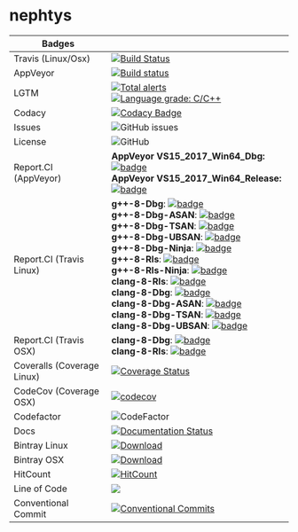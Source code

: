 # nephtys

| Badges                   |                                                                                                                                                                                                                                                                                                                                                                                                                                                                                                                                                                                                                                                                                               |
| ------------------------ | --------------------------------------------------------------------------------------------------------------------------------------------------------------------------------------------------------------------------------------------------------------------------------------------------------------------------------------------------------------------------------------------------------------------------------------------------------------------------------------------------------------------------------------------------------------------------------------------------------------------------------------------------------------------------------------------- |
| Travis (Linux/Osx)       | [![Build Status](https://travis-ci.org/Milerius/nephtys.svg?branch=master)](https://travis-ci.org/Milerius/nephtys)                                                                                                                                                                                                                                                                                                                                                                                                                                                                                                                                                                           |
| AppVeyor                 | [![Build status](https://ci.appveyor.com/api/projects/status/52kj3es99ys9rrkq/branch/master?svg=true)](https://ci.appveyor.com/project/Milerius/nephtys/branch/master)                                                                                                                                                                                                                                                                                                                                                                                                                                                                                                                        |
| LGTM                     | [![Total alerts](https://img.shields.io/lgtm/alerts/g/Milerius/nephtys.svg?logo=lgtm&logoWidth=18)](https://lgtm.com/projects/g/Milerius/nephtys/alerts/)<br>[![Language grade: C/C++](https://img.shields.io/lgtm/grade/cpp/g/Milerius/nephtys.svg?logo=lgtm&logoWidth=18)](https://lgtm.com/projects/g/Milerius/nephtys/context:cpp)                                                                                                                                                                                                                                                                                                                                                        |
| Codacy                   | [![Codacy Badge](https://api.codacy.com/project/badge/Grade/03467b03fbdf4454ba5b6cbac214813f)](https://www.codacy.com/app/Milerius/nephtys?utm_source=github.com&utm_medium=referral&utm_content=Milerius/nephtys&utm_campaign=Badge_Grade)                                                                                                                                                                                                                                                                                                                                                                                                                                                   |
| Issues                   | ![GitHub issues][issues_bdg]                                                                                                                                                                                                                                                                                                                                                                                                                                                                                                                                                                                                                                                                  |
| License                  | ![GitHub][license_bdg]                                                                                                                                                                                                                                                                                                                                                                                                                                                                                                                                                                                                                                                                        |
| Report.CI (AppVeyor)     | **AppVeyor VS15_2017_Win64_Dbg:** [![badge][apvr_dbg_win64_vs15_2017_bdg]][apvr_dbg_win64_vs15_2017_lk]<br>**AppVeyor VS15_2017_Win64_Release:** [![badge][apvr_rls_win64_vs15_2017_bdg]][apvr_rls_win64_vs15_2017_lk]                                                                                                                                                                                                                                                                                                                                                                                                                                                                        |
| Report.CI (Travis Linux) | **g++-8-Dbg**: [![badge][tl_dbg_gcc_8_bdg]][tl_dbg_gcc_8_lk]<br>**g++-8-Dbg-ASAN**: [![badge][tl_dbg_gcc_8_asan_bdg]][tl_dbg_gcc_8_asan_lk]<br>**g++-8-Dbg-TSAN**: [![badge][tl_dbg_gcc_8_tsan_bdg]][tl_dbg_gcc_8_tsan_lk]<br>**g++-8-Dbg-UBSAN**: [![badge][tl_dbg_gcc_8_ubsan_bdg]][tl_dbg_gcc_8_ubsan_lk]<br>**g++-8-Dbg-Ninja**: [![badge][tl_dbg_gcc_8_ninja_bdg]][tl_dbg_gcc_8_ninja_lk]<br>**g++-8-Rls**: [![badge][tl_rls_gcc_8_bdg]][tl_rls_gcc_8_lk]<br>**g++-8-Rls-Ninja**: [![badge][tl_rls_gcc_8_ninja_bdg]][tl_rls_gcc_8_ninja_lk] <br>**clang-8-Rls**: [![badge][tl_rls_clang_8_bdg]][tl_rls_clang_8_lk]<br>**clang-8-Dbg**: [![badge][tl_dbg_clang_8_bdg]][tl_dbg_clang_8_lk]<br>**clang-8-Dbg-ASAN**: [![badge][tl_dbg_clang_8_asan_bdg]][tl_dbg_clang_8_asan_lk]<br>**clang-8-Dbg-TSAN**: [![badge][tl_dbg_clang_8_tsan_bdg]][tl_dbg_clang_8_tsan_lk]<br>**clang-8-Dbg-UBSAN**: [![badge][tl_dbg_clang_8_ubsan_bdg]][tl_dbg_clang_8_ubsan_lk] |
| Report.CI (Travis OSX)   | **clang-8-Dbg**: [![badge][tosx_dbg_clang_8_bdg]][tosx_dbg_clang_8_lk]<br>   **clang-8-Rls**: [![badge][tosx_rls_clang_8_bdg]][tosx_rls_clang_8_lk]                                                                                                                                                                                                                                                                                                                                                                                                                                                                                                                                                                                                                                                  |
| Coveralls (Coverage Linux)               | [![Coverage Status][coverage_bdg]][coverage_lk]                                                                                                                                                                                                                                                                                                                                                                                                                                                                                                                                                                                                                                               |
| CodeCov   (Coverage OSX)               |     [![codecov](https://codecov.io/gh/Milerius/nephtys/branch/master/graph/badge.svg)](https://codecov.io/gh/Milerius/nephtys)                                                                                                                                                                                                                                                                                                                                                                                                                                                                                                                                                                                                                                                            |
| Codefactor               | ![CodeFactor][code_factor_bdg]                                                                                                                                                                                                                                                                                                                                                                                                                                                                                                                                                                                                                                                                |
| Docs                     | [![Documentation Status][docs_bdg]][docs_lk]                                                                                                                                                                                                                                                                                                                                                                                                                                                                                                                                                                                                                                                  |
| Bintray Linux            | [![Download][bt_linux_dl_lk]][bt_linux_dl]                                                                                                                                                                                                                                                                                                                                                                                                                                                                                                                                                                                                                                                    |
| Bintray OSX              | [![Download](https://api.bintray.com/packages/milerius/nephtys-release/nephtys-osx/images/download.svg) ](https://bintray.com/milerius/nephtys-release/nephtys-osx/_latestVersion)                                                                                                                                                                                                                                                                                                                                                                                                                                                                                                                                                                                                                                                    |
| HitCount                 | [![HitCount](http://hits.dwyl.io/milerius/nephtys.svg)](http://hits.dwyl.io/milerius/nephtys)                                                                                                                                                                                                                                                                                                                                                                                                                                                                                                                                                                                                 |
| Line of Code             | [![](https://tokei.rs/b1/github/milerius/nephtys)](https://github.com/milerius/nephtys) |
| Conventional Commit      | [![Conventional Commits](https://img.shields.io/badge/Conventional%20Commits-1.0.0-yellow.svg)](https://conventionalcommits.org) |

[issues_bdg]: https://img.shields.io/github/issues/milerius/nephtys.svg

[license_bdg]: https://img.shields.io/github/license/milerius/nephtys.svg

[apvr_rls_win64_vs15_2017_lk]: https://report.ci/status/Milerius/nephtys?branch=master&build=appveyor%20Visual-Studio-15-2017-Win64-Release

[apvr_rls_win64_vs15_2017_bdg]: https://report.ci/status/Milerius/nephtys/badge.svg?branch=master&build=appveyor%20Visual-Studio-15-2017-Win64-Release

[apvr_dbg_win64_vs15_2017_lk]: https://report.ci/status/Milerius/nephtys?branch=master&build=appveyor%20Visual-Studio-15-2017-Win64-Debug

[apvr_dbg_win64_vs15_2017_bdg]: https://report.ci/status/Milerius/nephtys/badge.svg?branch=master&build=appveyor%20Visual-Studio-15-2017-Win64-Debug

[tl_dbg_clang_8_asan_lk]: https://report.ci/status/Milerius/nephtys?branch=master&build=travis-ci%20linux-clang-8-Debug-ASAN

[tl_dbg_clang_8_asan_bdg]: https://report.ci/status/Milerius/nephtys/badge.svg?branch=master&build=travis-ci%20linux-clang-8-Debug-ASAN

[tl_dbg_clang_8_ubsan_lk]: https://report.ci/status/Milerius/nephtys?branch=master&build=travis-ci%20linux-clang-8-Debug-UBSAN

[tl_dbg_clang_8_ubsan_bdg]: https://report.ci/status/Milerius/nephtys/badge.svg?branch=master&build=travis-ci%20linux-clang-8-Debug-UBSAN

[tl_dbg_clang_8_tsan_lk]: https://report.ci/status/Milerius/nephtys?branch=master&build=travis-ci%20linux-clang-8-Debug-TSAN

[tl_dbg_clang_8_tsan_bdg]: https://report.ci/status/Milerius/nephtys/badge.svg?branch=master&build=travis-ci%20linux-clang-8-Debug-TSAN

[tl_dbg_clang_8_lk]: https://report.ci/status/Milerius/nephtys?branch=master&build=travis-ci%20linux-clang-8-Debug

[tl_dbg_clang_8_bdg]: https://report.ci/status/Milerius/nephtys/badge.svg?branch=master&build=travis-ci%20linux-clang-8-Debug

[tl_rls_clang_8_lk]: https://report.ci/status/Milerius/nephtys?branch=master&build=travis-ci%20linux-clang-8-Release

[tl_rls_clang_8_bdg]: https://report.ci/status/Milerius/nephtys/badge.svg?branch=master&build=travis-ci%20linux-clang-8-Release

[tl_rls_gcc_8_ninja_lk]: https://report.ci/status/Milerius/nephtys?branch=master&build=travis-ci%20linux-gcc-8-Release-Ninja

[tl_rls_gcc_8_ninja_bdg]: https://report.ci/status/Milerius/nephtys/badge.svg?branch=master&build=travis-ci%20linux-gcc-8-Release-Ninja

[tl_rls_gcc_8_lk]: https://report.ci/status/Milerius/nephtys?branch=master&build=travis-ci%20linux-gcc-8-Release

[tl_rls_gcc_8_bdg]: https://report.ci/status/Milerius/nephtys/badge.svg?branch=master&build=travis-ci%20linux-gcc-8-Release

[tl_dbg_gcc_8_ninja_lk]: https://report.ci/status/Milerius/nephtys?branch=master&build=travis-ci%20linux-gcc-8-Debug-Ninja

[tl_dbg_gcc_8_ninja_bdg]: https://report.ci/status/Milerius/nephtys/badge.svg?branch=master&build=travis-ci%20linux-gcc-8-Debug-Ninja

[tl_dbg_gcc_8_ubsan_lk]: https://report.ci/status/Milerius/nephtys?branch=master&build=travis-ci%20linux-gcc-8-Debug-UBSAN

[tl_dbg_gcc_8_ubsan_bdg]: https://report.ci/status/Milerius/nephtys/badge.svg?branch=master&build=travis-ci%20linux-gcc-8-Debug-UBSAN

[tl_dbg_gcc_8_tsan_lk]: https://report.ci/status/Milerius/nephtys?branch=master&build=travis-ci%20linux-gcc-8-Debug-TSAN

[tl_dbg_gcc_8_tsan_bdg]: https://report.ci/status/Milerius/nephtys/badge.svg?branch=master&build=travis-ci%20linux-gcc-8-Debug-TSAN

[tl_dbg_gcc_8_asan_lk]: https://report.ci/status/Milerius/nephtys?branch=master&build=travis-ci%20linux-gcc-8-Debug-ASAN

[tl_dbg_gcc_8_asan_bdg]: https://report.ci/status/Milerius/nephtys/badge.svg?branch=master&build=travis-ci%20linux-gcc-8-Debug-ASAN

[tl_dbg_gcc_8_lk]: https://report.ci/status/Milerius/nephtys?branch=master&build=travis-ci%20linux-gcc-8-Debug

[tl_dbg_gcc_8_bdg]: https://report.ci/status/Milerius/nephtys/badge.svg?branch=master&build=travis-ci%20linux-gcc-8-Debug

[tosx_rls_clang_8_lk]: https://report.ci/status/Milerius/nephtys?branch=master&build=travis-ci%20osx-clang-8-Release

[tosx_rls_clang_8_bdg]: https://report.ci/status/Milerius/nephtys/badge.svg?branch=master&build=travis-ci%20osx-clang-8-Release

[tosx_dbg_clang_8_lk]: https://report.ci/status/Milerius/nephtys?branch=master&build=travis-ci%20osx-clang-8-Debug

[tosx_dbg_clang_8_bdg]: https://report.ci/status/Milerius/nephtys/badge.svg?branch=master&build=travis-ci%20osx-clang-8-Debug

[coverage_lk]: https://coveralls.io/github/Milerius/nephtys?branch=master

[coverage_bdg]: https://coveralls.io/repos/github/Milerius/nephtys/badge.svg?branch=master

[code_factor_bdg]: https://www.codefactor.io/repository/github/milerius/nephtys/badge?style=plastic

[docs_bdg]: https://readthedocs.org/projects/nephtys/badge/?version=latest

[docs_lk]: https://nephtys.readthedocs.io/en/latest/?badge=latest

[bt_linux_dl_lk]: https://api.bintray.com/packages/milerius/nephtys-release/nephtys-linux/images/download.svg

[bt_linux_dl]: https://bintray.com/milerius/nephtys-release/nephtys-linux/_latestVersion
